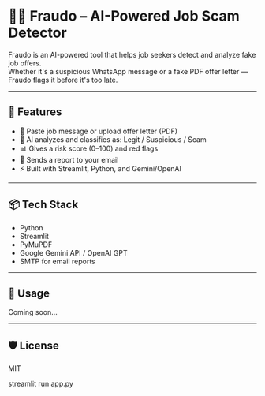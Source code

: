 # 🕵️‍♂️ Fraudo – AI-Powered Job Scam Detector

Fraudo is an AI-powered tool that helps job seekers detect and analyze fake job offers.  
Whether it's a suspicious WhatsApp message or a fake PDF offer letter — Fraudo flags it before it's too late.

---

## 🚀 Features

- 📝 Paste job message or upload offer letter (PDF)
- 🤖 AI analyzes and classifies as: Legit / Suspicious / Scam
- 📊 Gives a risk score (0–100) and red flags
- 📧 Sends a report to your email
- ⚡ Built with Streamlit, Python, and Gemini/OpenAI

---

## 📦 Tech Stack

- Python
- Streamlit
- PyMuPDF
- Google Gemini API / OpenAI GPT
- SMTP for email reports

---

## 📌 Usage

Coming soon...

---

## 🛡 License

MIT


streamlit run app.py
